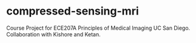 # compressed-sensing-mri
Course Project for ECE207A Principles of Medical Imaging UC San Diego. Collaboration with Kishore and Ketan. 
